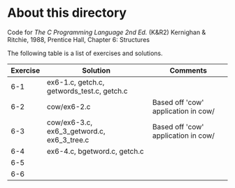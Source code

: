 # About this directory 
Code for _The C Programming Language 2nd Ed._ (K&R2) Kernighan & Ritchie, 1988, Prentice Hall, Chapter 6: Structures

The following table is a list of exercises and solutions.

|Exercise|Solution|Comments|
|--------|--------|--------|
|6-1 	 | ex6-1.c, getch.c, getwords_test.c, getch.c||
|6-2  	 | cow/ex6-2.c     | Based off 'cow' application in cow/|
|6-3    | cow/ex6-3.c, ex6_3_getword.c, ex6_3_tree.c |Based off 'cow' application in cow/|
|6-4    | ex6-4.c, bgetword.c, getch.c ||
|6-5    |        |        |
|6-6    |        |        |
